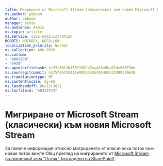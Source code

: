 ```yaml
---
title: Мигриране от Microsoft Stream (класически) към новия Microsoft Stream
ms.author: pebaum
author: pebaum
manager: scotv
ms.audience: Admin
ms.topic: article
ms.service: o365-administration
ROBOTS: NOINDEX, NOFOLLOW
localization_priority: Normal
ms.collection: Adm_O365
ms.custom:
- "9001508"
- "6450"
ms.openlocfilehash: fe37c6012b1587f802b7aa410a5ba07de90673bb
ms.sourcegitcommit: ab75f66355116e995b3cb5505465b31989339e28
ms.translationtype: MT
ms.contentlocale: bg-BG
ms.lasthandoff: 08/13/2021
ms.locfileid: "58322774"
---
```

# <a name="migrate-from-microsoft-stream-classic-to-the-new-microsoft-stream"></a>Мигриране от Microsoft Stream (класически) към новия Microsoft Stream

За повече информация относно мигрирането от класически поток към новия поток вижте Общ преглед на мигрирането от [Microsoft Stream (класически) към "Поток" (изградено на SharePoint)](https://docs.microsoft.com/stream/streamnew/stream-classic-to-new-migration-overview).